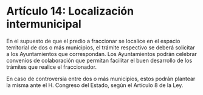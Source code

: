 # Artículo 14: Localización intermunicipal

En el supuesto de que el predio a fraccionar se localice en el espacio territorial de dos o más municipios, el trámite respectivo se deberá solicitar a los Ayuntamientos que correspondan. Los Ayuntamientos podrán celebrar convenios de colaboración que permitan facilitar el buen desarrollo de los trámites que realice el fraccionador.

En caso de controversia entre dos o más municipios, estos podrán plantear la misma ante el H. Congreso del Estado, según el Artículo 8 de la Ley.
